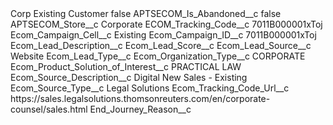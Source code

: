 <?xml version="1.0" encoding="UTF-8"?>
<CustomMetadata xmlns="http://soap.sforce.com/2006/04/metadata" xmlns:xsi="http://www.w3.org/2001/XMLSchema-instance" xmlns:xsd="http://www.w3.org/2001/XMLSchema">
    <label>Corp Existing Customer</label>
    <protected>false</protected>
    <values>
        <field>APTSECOM_Is_Abandoned__c</field>
        <value xsi:type="xsd:boolean">false</value>
    </values>
    <values>
        <field>APTSECOM_Store__c</field>
        <value xsi:type="xsd:string">Corporate</value>
    </values>
    <values>
        <field>ECOM_Tracking_Code__c</field>
        <value xsi:type="xsd:string">7011B000001xToj</value>
    </values>
    <values>
        <field>Ecom_Campaign_Cell__c</field>
        <value xsi:type="xsd:string">Existing</value>
    </values>
    <values>
        <field>Ecom_Campaign_ID__c</field>
        <value xsi:type="xsd:string">7011B000001xToj</value>
    </values>
    <values>
        <field>Ecom_Lead_Description__c</field>
        <value xsi:nil="true"/>
    </values>
    <values>
        <field>Ecom_Lead_Score__c</field>
        <value xsi:nil="true"/>
    </values>
    <values>
        <field>Ecom_Lead_Source__c</field>
        <value xsi:type="xsd:string">Website</value>
    </values>
    <values>
        <field>Ecom_Lead_Type__c</field>
        <value xsi:nil="true"/>
    </values>
    <values>
        <field>Ecom_Organization_Type__c</field>
        <value xsi:type="xsd:string">CORPORATE</value>
    </values>
    <values>
        <field>Ecom_Product_Solution_of_Interest__c</field>
        <value xsi:type="xsd:string">PRACTICAL LAW</value>
    </values>
    <values>
        <field>Ecom_Source_Description__c</field>
        <value xsi:type="xsd:string">Digital New Sales - Existing</value>
    </values>
    <values>
        <field>Ecom_Source_Type__c</field>
        <value xsi:type="xsd:string">Legal Solutions</value>
    </values>
    <values>
        <field>Ecom_Tracking_Code_Url__c</field>
        <value xsi:type="xsd:string">https://sales.legalsolutions.thomsonreuters.com/en/corporate-counsel/sales.html</value>
    </values>
    <values>
        <field>End_Journey_Reason__c</field>
        <value xsi:nil="true"/>
    </values>
</CustomMetadata>
